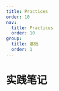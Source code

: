 ```yaml
---
title: Practices
order: 10
nav:
  title: Practices
  order: 10
group:
  title: 基础
  order: 1
---
```


# 实践笔记
